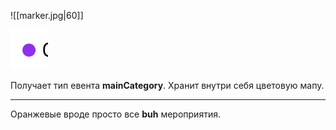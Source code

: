 
![[marker.jpg|60]]

<img src="../assets/marker.jpg" width="60">

Получает тип евента **mainCategory**. Хранит внутри себя цветовую мапу.

---

Оранжевые вроде просто все **buh** мероприятия.